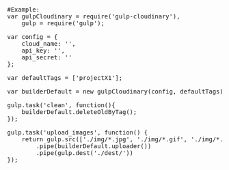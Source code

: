 <pre>
#Example:
var gulpCloudinary = require('gulp-cloudinary'),
	gulp = require('gulp');

var config = { 
	cloud_name: '<cloud_name>', 
	api_key: '<api_key>', 
	api_secret: '<api_secret>'
};

var defaultTags = ['projectX1'];

var builderDefault = new gulpCloudinary(config, defaultTags);

gulp.task('clean', function(){
	builderDefault.deleteOldByTag();
});

gulp.task('upload_images', function() {
  	return gulp.src(['./img/*.jpg', './img/*.gif', './img/*.png'])
  		.pipe(builderDefault.uploader())
  		.pipe(gulp.dest('./dest/'))
});
</pre>

